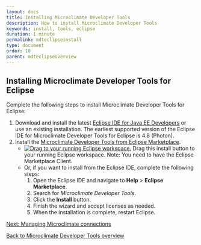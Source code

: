 ```yaml
---
layout: docs
title: Installing Microclimate Developer Tools
description: How to install Microclimate Developer Tools
keywords: install, tools, eclipse
duration: 1 minute
permalink: mdteclipseinstall
type: document
order: 10
parent: mdteclipseoverview
---
```


## Installing Microclimate Developer Tools for Eclipse

Complete the following steps to install Microclimate Developer Tools for Eclipse:

1. Download and install the latest [Eclipse IDE for Java EE Developers](https://www.eclipse.org/downloads/packages/release/) or use an existing installation. The earliest supported version of the Eclipse IDE for Microclimate Developer Tools for Eclipse is 4.8 (Photon).
2. Install the [Microclimate Developer Tools from Eclipse Marketplace](https://marketplace.eclipse.org/content/microclimate-developer-tools).
    - [![Drag to your running Eclipse workspace. ](https://marketplace.eclipse.org/sites/all/themes/solstice/public/images/marketplace/btn-install.png)](http://marketplace.eclipse.org/marketplace-client-intro?mpc_install=4303979 "Drag to your running Eclipse* workspace. *Requires Eclipse Marketplace Client") Drag this install button to your running Eclipse workspace. Note: You need to have the Eclipse Marketplace Client.    
    - Or, if you want to install from the Eclipse IDE, complete the following steps:
        1. Open the Eclipse IDE and navigate to **Help** > **Eclipse Marketplace**.
        2. Search for *Microclimate Developer Tools*.
        3. Click the **Install** button.
        4. Finish the wizard and accept licenses as needed.
        5. When the installation is complete, restart Eclipse.


[Next: Managing Microclimate connections](mdteclipsemanagingconnections)

[Back to Microclimate Developer Tools overview](mdteclipseoverview)
